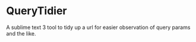 QueryTidier
===========

A sublime text 3 tool to tidy up a url for easier observation of query params and the like.

